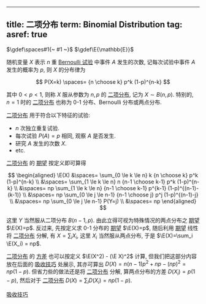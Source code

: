 
---
title: 二项分布
term: Binomial Distribution
tag: [](./index.md)
asref: true
---

$\gdef\spaces#1{~ #1 ~}$
$\gdef\E{\mathbb{E}}$

随机变量 $X$ 表示 $n$ 重 [Bernoulli 试验](./Bernoulli试验.md) 中事件 $A$ 发生的次数, 记每次试验中事件 $A$ 发生的概率为 $p$, 则 $X$ 的分布律为

$$
P(X=k) \spaces= {n \choose k} p^k (1-p)^{n-k}
$$

其中 $0<p<1$, 则称 $X$ 服从参数为 $n,p$ 的 [二项分布](./二项分布.md), 记为 $X \sim B(n,p)$. 特别的, $n=1$ 时的 [二项分布](./二项分布.md) 也称为 $0\text{-}1$ 分布、Bernoulli 分布或两点分布. 

[二项分布](./二项分布.md) 用于符合以下特征的试验:

- $n$ 次独立重复试验. 
- 每次试验 $P(A)=p$ 相同, 观察 $A$ 是否发生. 
- 研究 $A$ 发生的次数 $X$. 
- etc. 

[二项分布](./二项分布.md) 的 [期望](./期望.md) 按定义即可算得

$$
\begin{aligned}
\E(X)
&\spaces= \sum_{0 \le k \le n} k {n \choose k} p^k (1-p)^{n-k} \\
&\spaces= \sum_{1 \le k \le n} n {n-1 \choose k-1} p^k (1-p)^{n-k} \\
&\spaces= np \sum_{1 \le k \le n} {n-1 \choose k-1} p^{k-1} (1-p)^{(n-1)-(k-1)} \\
&\spaces= np \sum_{0 \le j \le n-1} {n-1 \choose j} p^j (1-p)^{(n-1)-j} \\
&\spaces= np \sum_{0 \le j \le n-1} P(Y=j) \\
&\spaces= np
\end{aligned}
$$

这里 $Y$ 当然服从二项分布 $B(n-1,p)$. 由此立得可视为特殊情况的两点分布之 [期望](./期望.md) $\E(X)=p$. 反过来, 先按定义求 $0\text{-}1$ 分布的 [期望](./期望.md) $\E(X)=p$, 随后利用 [期望](./期望.md) 线性将 [二项分布](./二项分布.md) 分解, 有 $X = \sum_i X_i$, 这里 $X_i$ 当然服从两点分布, 于是 $\E(X)=\sum_i \E(X_i) = np$. 

[二项分布](./二项分布.md) 的 [方差](./方差.md) 也可以按定义 $\E(X^2) - (\E X)^2$ 计算, 但我们把这部分内容放在后面的 [吸收技巧](./吸收技巧.md) 处展示, 其亦可算出 $D(X) = n(n-1)p^2 + np - (np)^2 = np(1-p)$. 但省力些的做法还是将 [二项分布](./二项分布.md) 分解, 算两点分布的方差 $D(X_i) = p(1-p)$, 然后对于 [二项分布](./二项分布.md) $D(X) = \sum_i D(X_i) = np(1-p)$. 

[吸收技巧](./吸收技巧.md#:embed)
